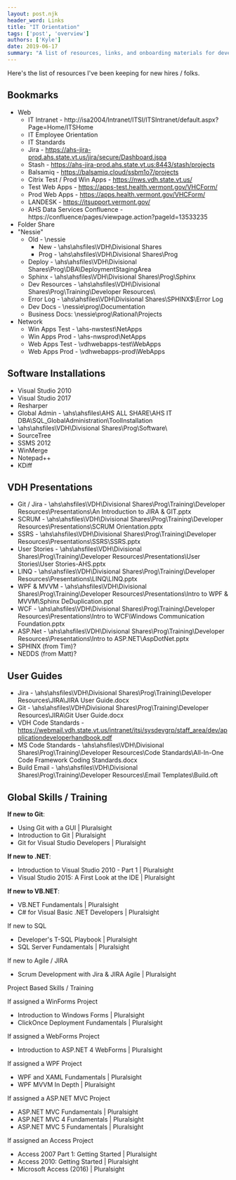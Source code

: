 ```yaml
---
layout: post.njk
header_word: Links
title: "IT Orientation"
tags: ['post', 'overview']
authors: ['Kyle']
date: 2019-06-17
summary: "A list of resources, links, and onboarding materials for developers at the Vermont Department of Health"
---
```



Here's the list of resources I've been keeping for new hires / folks.


## Bookmarks

* Web
  * IT Intranet -  http://isa2004/Intranet/ITSI/ITSIntranet/default.aspx?Page=Home/ITSHome
  * IT Employee Orientation
  * IT Standards
  * Jira - https://ahs-jira-prod.ahs.state.vt.us/jira/secure/Dashboard.jspa
  * Stash - https://ahs-jira-prod.ahs.state.vt.us:8443/stash/projects
  * Balsamiq - https://balsamiq.cloud/ssbm1o7/projects
  * Citrix Test / Prod Win Apps - https://nws.vdh.state.vt.us/
  * Test Web Apps - https://apps-test.health.vermont.gov/VHCForm/
  * Prod Web Apps - https://apps.health.vermont.gov/VHCForm/
  * LANDESK - https://itsupport.vermont.gov/
  * AHS Data Services Confluence - https://confluence/pages/viewpage.action?pageId=13533235
* Folder Share
* "Nessie"
  * Old - \\nessie
    * New - \\ahs\ahsfiles\VDH\Divisional Shares
    * Prog - \\ahs\ahsfiles\VDH\Divisional Shares\Prog
  * Deploy - \\ahs\ahsfiles\VDH\Divisional Shares\Prog\DBA\DeploymentStagingArea
  * Sphinx - \\ahs\ahsfiles\VDH\Divisional Shares\Prog\Sphinx
  * Dev Resources - \\ahs\ahsfiles\VDH\Divisional Shares\Prog\Training\Developer Resources\
  * Error Log - \\ahs\ahsfiles\VDH\Divisional Shares\SPHINX$\Error Log
  * Dev Docs - \\nessie\prog\Documentation
  * Business Docs: \\nessie\prog\Rational\Projects
* Network
  * Win Apps Test - \\ahs-nwstest\NetApps
  * Win Apps Prod - \\ahs-nwsprod\NetApps
  * Web Apps Test - \\vdhwebapps-test\WebApps
  * Web Apps Prod - \\vdhwebapps-prod\WebApps


## Software Installations

* Visual Studio 2010
* Visual Studio 2017
* Resharper
* Global Admin - \\ahs\ahsfiles\AHS ALL SHARE\AHS IT DBA\SQL_GlobalAdministration\ToolInstallation
* \\ahs\ahsfiles\VDH\Divisional Shares\Prog\Software\
* SourceTree
* SSMS 2012
* WinMerge 
* Notepad++
* KDiff

## VDH Presentations


* Git / Jira - \\ahs\ahsfiles\VDH\Divisional Shares\Prog\Training\Developer Resources\Presentations\An Introduction to JIRA & GIT.pptx
* SCRUM - \\ahs\ahsfiles\VDH\Divisional Shares\Prog\Training\Developer Resources\Presentations\SCRUM Orientation.pptx
* SSRS - \\ahs\ahsfiles\VDH\Divisional Shares\Prog\Training\Developer Resources\Presentations\SSRS\SSRS.pptx
* User Stories - \\ahs\ahsfiles\VDH\Divisional Shares\Prog\Training\Developer Resources\Presentations\User Stories\User Stories-AHS.pptx
* LINQ  - \\ahs\ahsfiles\VDH\Divisional Shares\Prog\Training\Developer Resources\Presentations\LINQ\LINQ.pptx
* WPF & MVVM - \\ahs\ahsfiles\VDH\Divisional Shares\Prog\Training\Developer Resources\Presentations\Intro to WPF & MVVM\Sphinx DeDuplication.ppt
* WCF - \\ahs\ahsfiles\VDH\Divisional Shares\Prog\Training\Developer Resources\Presentations\Intro to WCF\Windows Communication Foundation.pptx
* ASP.Net - \\ahs\ahsfiles\VDH\Divisional Shares\Prog\Training\Developer Resources\Presentations\Intro to ASP.NET\AspDotNet.pptx
* SPHINX (from Tim)?
* NEDDS (from Matt)?


## User Guides

* Jira - \\ahs\ahsfiles\VDH\Divisional Shares\Prog\Training\Developer Resources\JIRA\JIRA User Guide.docx
* Git - \\ahs\ahsfiles\VDH\Divisional Shares\Prog\Training\Developer Resources\JIRA\Git User Guide.docx
* VDH Code Standards - https://webmail.vdh.state.vt.us/intranet/itsi/sysdevgrp/staff_area/dev/applicationdeveloperhandbook.pdf
* MS Code Standards - \\ahs\ahsfiles\VDH\Divisional Shares\Prog\Training\Developer Resources\Code Standards\All-In-One Code Framework Coding Standards.docx
* Build Email - \\ahs\ahsfiles\VDH\Divisional Shares\Prog\Training\Developer Resources\Email Templates\Build.oft

## Global Skills / Training

**If new to Git**:

* Using Git with a GUI | Pluralsight
* Introduction to Git | Pluralsight
* Git for Visual Studio Developers | Pluralsight

**If new to .NET**:

* Introduction to Visual Studio 2010 - Part 1 | Pluralsight
* Visual Studio 2015: A First Look at the IDE | Pluralsight

**If new to VB.NET**: 
* VB.NET Fundamentals | Pluralsight
* C# for Visual Basic .NET Developers | Pluralsight

If new to SQL
* Developer's T-SQL Playbook | Pluralsight
* SQL Server Fundamentals | Pluralsight

If new to Agile / JIRA
* Scrum Development with Jira & JIRA Agile | Pluralsight


Project Based Skills / Training

If assigned a WinForms Project
* Introduction to Windows Forms | Pluralsight
* ClickOnce Deployment Fundamentals | Pluralsight

If assigned a WebForms Project
* Introduction to ASP.NET 4 WebForms | Pluralsight

If assigned a WPF Project
* WPF and XAML Fundamentals | Pluralsight
* WPF MVVM In Depth | Pluralsight

If assigned a ASP.NET MVC Project
* ASP.NET MVC Fundamentals | Pluralsight
* ASP.NET MVC 4 Fundamentals | Pluralsight
* ASP.NET MVC 5 Fundamentals | Pluralsight

If assigned an Access Project
* Access 2007 Part 1: Getting Started | Pluralsight
* Access 2010: Getting Started | Pluralsight
* Microsoft Access (2016) | Pluralsight
